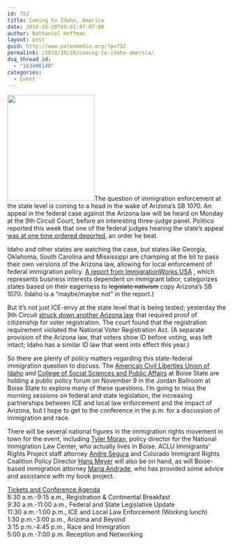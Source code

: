 ```yaml
---
id: 752
title: Coming to Idaho, America
date: 2010-10-28T09:01:47-07:00
author: Nathaniel Hoffman
layout: post
guid: http://www.paleomedia.org/?p=752
permalink: /2010/10/28/coming-to-idaho-america/
dsq_thread_id:
  - "163406148"
categories:
  - Event
---
```

<img loading="lazy" src="http://www.paleomedia.org/wp-content/themes/tma/images/aclu-conf.jpg" alt="" title="aclu conf" width="200" height="242" class="alignleft size-full wp-image-757" srcset="http://www.paleomedia.org/wp-content/themes/tma/images/aclu-conf.jpg 200w, http://www.paleomedia.org/wp-content/themes/tma/images/aclu-conf-132x160.jpg 132w, http://www.paleomedia.org/wp-content/themes/tma/images/aclu-conf-61x75.jpg 61w" sizes="(max-width: 200px) 100vw, 200px" />The question of immigration enforcement at the state level is coming to a head in the wake of Arizona&#8217;s SB 1070. An appeal in the federal case against the Arizona law will be heard on Monday at the 9th Circuit Court, before an interesting three-judge panel. Politico reported this week that one of the federal judges hearing the state&#8217;s appeal [was at one time ordered deported](http://www.politico.com/blogs/joshgerstein/1010/Arizona_draws_tough_panel_for_immigration_appeal.html#), an order he beat.

Idaho and other states are watching the case, but states like Georgia, Oklahoma, South Carolina and Mississippi are champing at the bit to pass their own versions of the Arizona law, allowing for local enforcement of federal immigration policy. [A report from ImmigrationWorks USA](http://www.immigrationworksusa.org/uploaded/IW_AZ_copycats_report.pdf) , which represents business interests dependent on immigrant labor, categorizes states based on their eagerness to <del datetime="2010-10-28T15:14:54+00:00">legislate nativism</del> copy Arizona&#8217;s SB 1070. (Idaho is a &#8220;maybe/maybe not&#8221; in the report.)

But it&#8217;s not just ICE-envy at the state level that is being tested; yesterday the 9th Circuit [struck down another Arizona law](http://lawprofessors.typepad.com/conlaw/2010/10/arizona-voter-identification-law-unconstitutional-as-pre-empted-by-national-voter-registration-act.html) that required proof of citizenship for voter registration. The court found that the registration requirement violated the National Voter Registration Act. (A separate provision of the Arizona law, that voters show ID before voting, was left intact; Idaho has a similar ID law that went into effect this year.)

So there are plenty of policy matters regarding this state-federal immigration question to discuss. The [American Civil Liberties Union of Idaho](http://acluidaho.org/education/publicpolicyconf.html) and [College of Social Sciences and Public Affairs](http://sspa.boisestate.edu/) at Boise State are holding a public policy forum on November 9 in the Jordan Ballroom at Boise State to explore many of these questions. I&#8217;m going to miss the morning sessions on federal and state legislation, the increasing partnerships between ICE and local law enforcement and the impact of Arizona, but I hope to get to the conference in the p.m. for a discussion of immigration and race.

There will be several national figures in the immigration rights movement in town for the event, including [Tyler Moran](http://www.nilc.org/nilcinfo/staffbios.htm), policy director for the National Immigration Law Center, who actually lives in Boise. ACLU Immigrants’ Rights Project staff attorney [Andre Segura](http://www.huffingtonpost.com/andre-segura) and Colorado Immigrant Rights Coalition Policy Director [Hans Meyer](http://www.coloradoimmigrant.org/section.php?id=14) will also be on hand, as will Boise-based immigration attorney [Maria Andrade](http://www.andradelegal.com/maria-e-andrade/), who has provided some advice and assistance with my book project.

[Tickets and Conference Agenda](http://aclupublicpolicy-immigration.eventbrite.com/)  
8:30 a.m.-9:15 a.m., Registration & Continental Breakfast  
9:30 a.m.-11:00 a.m., Federal and State Legislative Update  
11:30 a.m.-1:00 p.m., ICE and Local Law Enforcement (Working lunch)  
1:30 p.m.-3:00 p.m., Arizona and Beyond  
3:15 p.m.-4:45 p.m., Race and Immigration  
5:00 p.m.-7:00 p.m. Reception and Networking